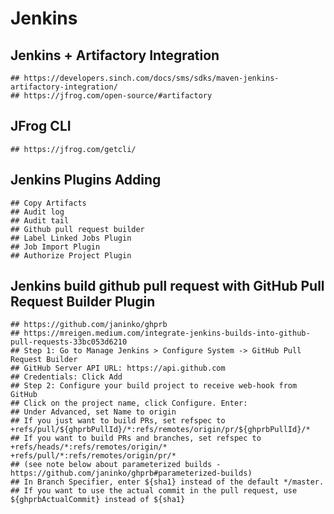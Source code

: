 Jenkins
=======

## Jenkins + Artifactory Integration

    ## https://developers.sinch.com/docs/sms/sdks/maven-jenkins-artifactory-integration/
    ## https://jfrog.com/open-source/#artifactory

## JFrog CLI

    ## https://jfrog.com/getcli/

## Jenkins Plugins Adding

    ## Copy Artifacts
    ## Audit log
    ## Audit tail
    ## Github pull request builder
    ## Label Linked Jobs Plugin
    ## Job Import Plugin
    ## Authorize Project Plugin

## Jenkins build github pull request with GitHub Pull Request Builder Plugin

    ## https://github.com/janinko/ghprb
    ## https://mreigen.medium.com/integrate-jenkins-builds-into-github-pull-requests-33bc053d6210
    ## Step 1: Go to Manage Jenkins > Configure System -> GitHub Pull Request Builder
    ## GitHub Server API URL: https://api.github.com
    ## Credentials: Click Add
    ## Step 2: Configure your build project to receive web-hook from GitHub
    ## Click on the project name, click Configure. Enter:
    ## Under Advanced, set Name to origin
    ## If you just want to build PRs, set refspec to +refs/pull/${ghprbPullId}/*:refs/remotes/origin/pr/${ghprbPullId}/*
    ## If you want to build PRs and branches, set refspec to +refs/heads/*:refs/remotes/origin/* +refs/pull/*:refs/remotes/origin/pr/*
    ## (see note below about parameterized builds - https://github.com/janinko/ghprb#parameterized-builds)
    ## In Branch Specifier, enter ${sha1} instead of the default */master.
    ## If you want to use the actual commit in the pull request, use ${ghprbActualCommit} instead of ${sha1}
